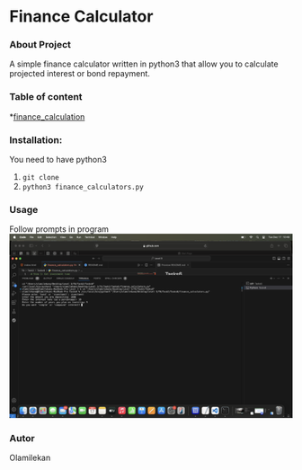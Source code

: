 # Finance Calculator

### About Project

A simple finance calculator written in python3 that allow you to calculate projected interest or bond repayment.

### Table of content
*[finance_calculation]()

### Installation:
You need to have python3

1. ```git clone```
2. ```python3 finance_calculators.py```

### Usage 
Follow prompts in program
![Screenshot](finance.png)


### Autor
Olamilekan